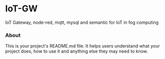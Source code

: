 IoT-GW
======

IoT Gateway, node-red, mqtt, mysql and semantic for IoT in fog computing

### About

This is your project's README.md file. It helps users understand what your
project does, how to use it and anything else they may need to know.